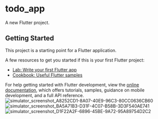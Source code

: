 # todo_app

A new Flutter project.

## Getting Started

This project is a starting point for a Flutter application.

A few resources to get you started if this is your first Flutter project:

- [Lab: Write your first Flutter app](https://docs.flutter.dev/get-started/codelab)
- [Cookbook: Useful Flutter samples](https://docs.flutter.dev/cookbook)

For help getting started with Flutter development, view the
[online documentation](https://docs.flutter.dev/), which offers tutorials,
samples, guidance on mobile development, and a full API reference.
![simulator_screenshot_A8252CD1-8A07-40E9-96C3-80CC0636CB60](https://user-images.githubusercontent.com/35263149/222949607-2b9f8fc2-ae77-44f9-ae84-cb385fd4fe95.png)
![simulator_screenshot_BA5A71B3-D31F-4C07-B58B-3D3F540AE741](https://user-images.githubusercontent.com/35263149/222949612-e6fc47bc-24c6-49cb-9ec4-bc167873a5c6.png)
![simulator_screenshot_D1F22A2F-6896-45BE-9A72-95A89754D2C2](https://user-images.githubusercontent.com/35263149/222949616-62e0b0ca-0ac2-4edd-bfe3-db0a1797eef9.png)
